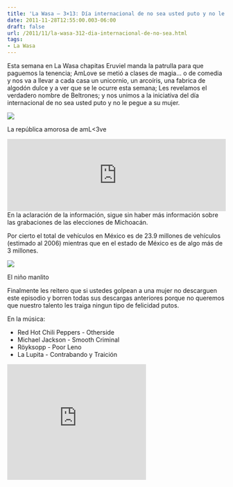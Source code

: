```yaml
---
title: 'La Wasa – 3×13: Día internacional de no sea usted puto y no le pegue a su mujer.'
date: 2011-11-28T12:55:00.003-06:00
draft: false
url: /2011/11/la-wasa-312-dia-internacional-de-no-sea.html
tags: 
- La Wasa
---
```


Esta semana en La Wasa chapitas Eruviel manda la patrulla para que paguemos la tenencia; AmLove se metió a clases de magia... o de comedia y nos va a llevar a cada casa un unicornio, un arcoíris, una fabrica de algodón dulce y a ver que se le ocurre esta semana; Les revelamos el verdadero nombre de Beltrones; y nos unimos a la iniciativa del día internacional de no sea usted puto y no le pegue a su mujer.

  

[![](http://zillas.la-wasa.com/wp-content/uploads/2011/11/amlove.gif)](http://zillas.la-wasa.com/wp-content/uploads/2011/11/amlove.gif)

La república amorosa de amL<3ve

  
<iframe width="100%" height="166" scrolling="no" frameborder="no" src="http://w.soundcloud.com/player/?url=http%3A%2F%2Fapi.soundcloud.com%2Ftracks%2F85212619%3Fsecret_token%3Ds-bqmfC&amp;show_artwork=true&amp;secret_url=true"></iframe>  
En la aclaración de la información, sigue sin haber más información sobre las grabaciones de las elecciones de Michoacán.  
  
Por cierto el total de vehículos en México es de 23.9 millones de vehículos (estimado al 2006) mientras que en el estado de México es de algo más de 3 millones.

[![](http://zillas.la-wasa.com/wp-content/uploads/2011/11/manlio-fabio-beltrones.jpg)](http://zillas.la-wasa.com/wp-content/uploads/2011/11/manlio-fabio-beltrones.jpg)

El niño manlito

Finalmente les reitero que si ustedes golpean a una mujer no descarguen este episodio y borren todas sus descargas anteriores porque no queremos que nuestro talento les traiga ningun tipo de felicidad putos.

  

  
En la música:

*   Red Hot Chili Peppers - Otherside
*   Michael Jackson - Smooth Criminal
*   Röyksopp - Poor Leno
*   La Lupita - Contrabando y Traición

<object class="BLOGGER-youtube-video" classid="clsid:D27CDB6E-AE6D-11cf-96B8-444553540000" codebase="http://download.macromedia.com/pub/shockwave/cabs/flash/swflash.cab#version=6,0,40,0" data-thumbnail-src="http://2.gvt0.com/vi/sPG6OQy2iwI/0.jpg" height="266" width="320"><param name="movie" value="http://www.youtube.com/v/sPG6OQy2iwI&amp;fs=1&amp;source=uds"><param name="bgcolor" value="#FFFFFF"><embed width="320" height="266" src="http://www.youtube.com/v/sPG6OQy2iwI&amp;fs=1&amp;source=uds" type="application/x-shockwave-flash"></object>